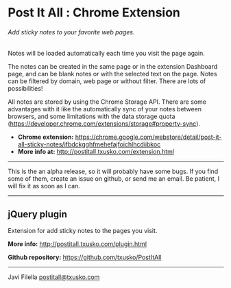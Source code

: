 # Post It All : Chrome Extension
###### Add sticky notes to your favorite web pages.

Notes will be loaded automatically each time you visit the page again.

The notes can be created in the same page or in the extension Dashboard page, and can be blank notes or with the selected text on the page. Notes can be filtered by domain, web page or without filter. There are lots of possibilities!

All notes are stored by using the Chrome Storage API. There are some advantages with it like the automatically sync of your notes between browsers, and some limitations with the data storage quota (https://developer.chrome.com/extensions/storage#property-sync).

* **Chrome extension:**  https://chrome.google.com/webstore/detail/post-it-all-sticky-notes/ifbdckgghfmehefajfoichlhcdiibkoc 
* **More info at:**  http://postitall.txusko.com/extension.html 

**** 
This is the an alpha release, so it will probably have some bugs. If you find some of them, create an issue on github, or send me an email. Be patient, I will fix it as soon as I can. 
****

## jQuery plugin

Extension for add sticky notes to the pages you visit.

**More info:** http://postitall.txusko.com/plugin.html

**Github repository:** https://github.com/txusko/PostItAll

****
Javi Filella
postitall@txusko.com
